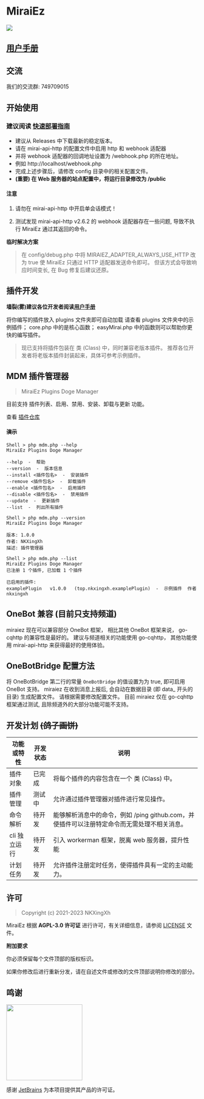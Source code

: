 # MiraiEz

![](https://img.shields.io/github/license/nkxingxh/miraiez.svg)

## [用户手册](https://miraiez.nkxingxh.top/)

## 交流

我们的交流群: 749709015

## 开始使用

### 建议阅读 [快速部署指南](https://miraiez.nkxingxh.top/guide/)

- 建议从 Releases 中下载最新的稳定版本。
- 请在 mirai-api-http 的配置文件中启用 http 和 webhook 适配器
- 并将 webhook 适配器的回调地址设置为 /webhook.php 的所在地址。
- 例如 http://localhost/webhook.php
- 完成上述步骤后，请修改 config 目录中的相关配置文件。
- **(重要) 在 Web 服务器的站点配置中，将运行目录修改为 /public**

#### 注意

1. 请勿在 mirai-api-http 中开启单会话模式！

1. 测试发现 mirai-api-http v2.6.2 的 webhook 适配器存在一些问题, 导致不执行 MiraiEz 通过其返回的命令。

**临时解决方案**

> 在 config/debug.php 中将 MIRAIEZ_ADAPTER_ALWAYS_USE_HTTP 改为 true 使 MiraiEz 只通过 HTTP 适配器发送命令即可。
> 但该方式会导致响应时间变长, 在 Bug 修复后建议还原。

## 插件开发

**墙裂(雾)建议各位开发者阅读[用户手册](https://miraiez.nkxingxh.top/)**

将你编写的插件放入 plugins 文件夹即可自动加载
请查看 plugins 文件夹中的示例插件；
core.php 中的是核心函数；
easyMirai.php 中的函数则可以帮助你更快的编写插件。

> 现已支持将插件包装在 类 (Class) 中，同时兼容老版本插件。
推荐各位开发者将老版本插件封装起来，具体可参考示例插件。

## MDM 插件管理器

> MiraiEz Plugins Doge Manager

目前支持 插件列表、启用、禁用、安装、卸载与更新 功能。

查看 [插件仓库](https://github.com/nkxingxh/miraiez-plugins "插件仓库")

#### ~~演示~~

    Shell > php mdm.php --help
    MiraiEz Plugins Doge Manager
    
    --help  -  帮助
    --version  -  版本信息
    --install <插件包名>  -  安装插件
    --remove <插件包名>  -  卸载插件
    --enable <插件包名>  -  启用插件
    --disable <插件包名>  -  禁用插件
    --update  -  更新插件
    --list  -  列出所有插件
    
    Shell > php mdm.php --version
    MiraiEz Plugins Doge Manager
    
    版本: 1.0.0
    作者: NKXingXh
    描述: 插件管理器
    
    Shell > php mdm.php --list
    MiraiEz Plugins Doge Manager
    已注册 1 个插件, 已加载 1 个插件
    
    已启用的插件:
    examplePlugin   v1.0.0   (top.nkxingxh.examplePlugin)  -  示例插件  作者  nkxingxh
    

## OneBot 兼容 (目前只支持频道)

miraiez 现在可以兼容部分 OneBot 框架，
相比其他 OneBot 框架来说， go-cqhttp 的兼容性是最好的。
建议与频道相关的功能使用 go-cqhttp，
其他功能使用 mirai-api-http 来获得最好的使用体验。

## OneBotBridge 配置方法

将 OneBotBridge 第二行的常量 `OneBotBridge` 的值设置为为 true, 即可启用 OneBot 支持。
miraiez 在收到消息上报后, 会自动在数据目录 (即 data_ 开头的目录) 生成配置文件。
请根据需要修改配置文件。
目前 miraiez 仅在 go-cqhttp 框架通过测试, 且除频道外的大部分功能可能不支持。

## 开发计划 ~~(鸽子画饼)~~

| 功能或特性 | 开发状态 | 说明 |
| ----------- | --------- | ----- |
| 插件对象 | 已完成 | 将每个插件的内容包含在一个 类 (Class) 中。 |
| 插件管理 | 测试中 | 允许通过插件管理器对插件进行常见操作。 |
| 命令解析 | 待开发 | 能够解析消息中的命令，例如 /ping github.com，并使插件可以注册特定命令而无需处理不相关消息。 |
| cli 独立运行 | 待开发 | 引入 workerman 框架，脱离 web 服务器，提升性能 |
| 计划任务 | 待开发 | 允许插件注册定时任务，使得插件具有一定的主动能力。 |

## 许可

> Copyright (c) 2021-2023 NKXingXh

MiraiEz 根据 **AGPL-3.0 许可证** 进行许可，有关详细信息，请参阅 [LICENSE](https://github.com/nkxingxh/MiraiEz/blob/main/LICENSE) 文件。

**附加要求**

你必须保留每个文件顶部的版权标识。

如果你修改后进行重新分发，请在自述文件或修改的文件顶部说明你修改的部分。

## 鸣谢

[<img src="https://resources.jetbrains.com/storage/products/company/brand/logos/jb_beam.png" width="200"/>](https://www.jetbrains.com/?from=MiraiEz)

感谢 [JetBrains](https://www.jetbrains.com/?from=MiraiEz) 为本项目提供其产品的许可证。

